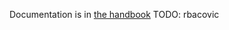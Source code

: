 Documentation is in [the handbook](https://about.gitlab.com/handbook/business-technology/data-team/platform/#data-pump)
TODO: rbacovic
